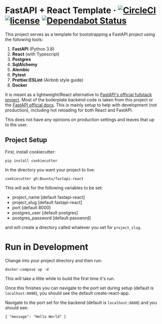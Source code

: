 # FastAPI + React Template · [![CircleCI](https://circleci.com/gh/Buuntu/fastapi-react.svg?style=shield)](https://circleci.com/gh/Buuntu/fastapi-react) [![license](https://img.shields.io/github/license/peaceiris/actions-gh-pages.svg)](LICENSE) [![Dependabot Status](https://img.shields.io/badge/Dependabot-active-brightgreen.svg)](https://dependabot.com)

This project serves as a template for bootstrapping a FastAPI
project using the following tools:

1. **FastAPI** (Python 3.8)
2. **React** (with Typescript)
3. **Postgres**
4. **SqlAlchemy**
5. **Alembic**
6. **Pytest**
7. **Prettier**/**ESLint** (Airbnb style guide)
8. **Docker**

It is meant as a lightweight/React alternative to
[FastAPI's official fullstack project](https://github.com/tiangolo/full-stack-fastapi-postgresql).
Most of the boilerplate backend code is taken from this project
or the [FastAPI official docs](https://fastapi.tiangolo.com/).
This is mainly setup to help with development (not production),
including hot reloading for both React and FastAPI.

This does not have any opinions on production settings and leaves
that up to the user.

## Project Setup

First, install cookiecutter:

```
pip install cookiecutter
```

In the directory you want your project to live:

```
cookiecutter gh:Buuntu/fastapi-react
```

This will ask for the following variables to be set:

- project_name [default fastapi-react]
- project_slug [default fastapi-react]
- port [default 8000]
- postgres_user [default postgres]
- postgres_password [default password]

and will create a directory called whatever you set for
`project_slug`.

# Run in Development

Change into your project directory and then run:

```
docker-compose up -d
```

This will take a little while to build the first time it's run.

Once this finishes you can navigate to the port set during setup
(default is `localhost:8000`), you should see the default
create-react-app.

Navigate to the port set for the backend
(default is `localhost:8888`) and you should see:

```
{ "message": "Hello World" }
```
